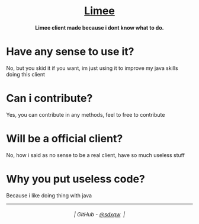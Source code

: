 <h1 align="center">
  <a href="https://github.com/sdxqw/limee">Limee</a>
</h1>

<h4 align="center">Limee client made because i dont know what to do.</h4>

# Have any sense to use it?
No, but you skid it if you want, im just using it to improve my java skills doing this client

# Can i contribute?
Yes, you can contribute in any methods, feel to free to contribute 

# Will be a official client?
No, how i said as no sense to be a real client, have so much useless stuff

# Why you put useless code?
Because i like doing thing with java

---
<h6 align="center">
  | GitHub - <a href="https://github.com/sdxqw">@sdxqw</a> 
  |
</h6>
